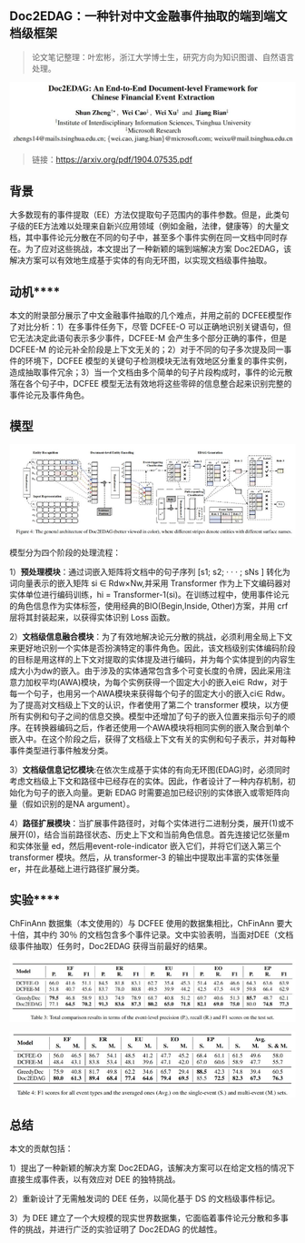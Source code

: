 
## Doc2EDAG：一种针对中文金融事件抽取的端到端文档级框架

> 论文笔记整理：叶宏彬，浙江大学博士生，研究方向为知识图谱、自然语言处理。

![](img/Doc2EDAG：一种针对中文金融事件抽取的端到端文档级框架.md_1.png)

> 链接：https://arxiv.org/pdf/1904.07535.pdf



## **背景**

大多数现有的事件提取（EE）方法仅提取句子范围内的事件参数。但是，此类句子级的EE方法难以处理来自新兴应用领域（例如金融，法律，健康等）的大量文档，其中事件论元分散在不同的句子中，甚至多个事件实例在同一文档中同时存在。为了应对这些挑战，本文提出了一种新颖的端到端解决方案 Doc2EDAG，该解决方案可以有效地生成基于实体的有向无环图，以实现文档级事件抽取。

## **动机******

本文的附录部分展示了中文金融事件抽取的几个难点，并用之前的 DCFEE模型作了对比分析：1）在多事件任务下，尽管 DCFEE-O 可以正确地识别关键语句，但它无法决定此语句表示多少事件，DCFEE-M 会产生多个部分正确的事件，但是 DCFEE-M 的论元补全阶段是上下文无关的；2）对于不同的句子多次提及同一事件的环境下，DCFEE 模型的关键句子检测模块无法有效地区分重复的事件实例，造成抽取事件冗余；3）当一个文档由多个简单的句子片段构成时，事件的论元散落在各个句子中，DCFEE 模型无法有效地将这些零碎的信息整合起来识别完整的事件论元及事件角色。


## **模型**

![](img/Doc2EDAG：一种针对中文金融事件抽取的端到端文档级框架.md_2.png)

模型分为四个阶段的处理流程：

1）**预处理模块**：通过词嵌入矩阵将文档中的句子序列 [s1; s2; · · · ; sNs ] 转化为词向量表示的嵌入矩阵 si ∈ Rdw×Nw,并采用 Transformer 作为上下文编码器对实体单位进行编码训练，hi = Transformer-1(si)。在训练过程中，使用事件论元的角色信息作为实体标签，使用经典的BIO(Begin,Inside, Other)方案，并用 crf 层将其封装起来，以获得实体识别 Loss 函数。

2）**文档级信息融合模块**：为了有效地解决论元分散的挑战，必须利用全局上下文来更好地识别一个实体是否扮演特定的事件角色。因此，该文档级别实体编码阶段的目标是用这样的上下文对提取的实体提及进行编码，并为每个实体提到的内容生成大小为dw的嵌入。由于涉及的实体通常包含多个可变长度的令牌，因此采用注意力加权平均(AWA)模块，为每个实例获得一个固定大小的嵌入ei∈ Rdw，对于每一个句子，也用另一个AWA模块来获得每个句子的固定大小的嵌入ci∈ Rdw。为了提高对文档级上下文的认识，作者使用了第二个 transformer 模块，以方便所有实例和句子之间的信息交换。模型中还增加了句子的嵌入位置来指示句子的顺序。在转换器编码之后，作者还使用一个AWA模块将相同实例的嵌入聚合到单个嵌入中。在这个阶段之后，获得了文档级上下文有关的实例和句子表示，并对每种事件类型进行事件触发分类。

3）**文档级信息记忆模块**:在依次生成基于实体的有向无环图(EDAG)时，必须同时考虑文档级上下文和路径中已经存在的实体。因此，作者设计了一种内存机制，初始化为句子的嵌入向量。更新 EDAG 时需要追加已经识别的实体嵌入或零矩阵向量（假如识别的是NA argument）。

4）**路径扩展模块**：当扩展事件路径时，对每个实体进行二进制分类，展开(1)或不展开(0)，结合当前路径状态、历史上下文和当前角色信息。首先连接记忆张量m和实体张量 ed，然后用event-role-indicator 嵌入它们，并将它们送入第三个 transformer 模块。然后，从 transformer-3 的输出中提取出丰富的实体张量 er，并在此基础上进行路径扩展分类。


## **实验******

ChFinAnn 数据集（本文使用的）与 DCFEE 使用的数据集相比，ChFinAnn 要大十倍，其中约 30％ 的文档包含多个事件记录。文中实验表明，当面对DEE（文档级事件抽取）任务时，Doc2EDAG 获得当前最好的结果。

![](img/Doc2EDAG：一种针对中文金融事件抽取的端到端文档级框架.md_3.png)



![](img/Doc2EDAG：一种针对中文金融事件抽取的端到端文档级框架.md_4.png)



## **总结** 

本文的贡献包括：

1）提出了一种新颖的解决方案 Doc2EDAG，该解决方案可以在给定文档的情况下直接生成事件表，以有效应对 DEE 的独特挑战。

2）重新设计了无需触发词的 DEE 任务，以简化基于 DS 的文档级事件标记。

3）为 DEE 建立了一个大规模的现实世界数据集，它面临着事件论元分散和多事件的挑战，并进行广泛的实验证明了 Doc2EDAG 的优越性。

